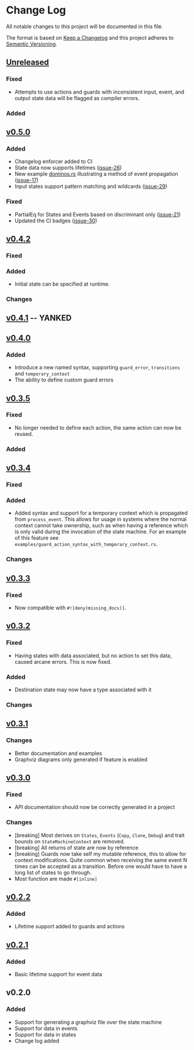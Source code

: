# Change Log

All notable changes to this project will be documented in this file.

The format is based on [Keep a Changelog](http://keepachangelog.com/)
and this project adheres to [Semantic Versioning](http://semver.org/).

## [Unreleased]

### Fixed
* Attempts to use actions and guards with inconsistent input, event, and output state data will be
flagged as compiler errors.

### Added

## [v0.5.0]

### Added

- Changelog enforcer added to CI
- State data now supports lifetimes ([issue-26](https://github.com/korken89/smlang-rs/issues/26))
- New example [dominos.rs](https://github.com/korken89/smlang-rs/blob/master/examples/dominos.rs) illustrating a method of event propagation ([issue-17](https://github.com/korken89/smlang-rs/issues/17))
- Input states support pattern matching and wildcards ([issue-29](https://github.com/korken89/smlang-rs/issues/29))

### Fixed
- PartialEq for States and Events based on discriminant only ([issue-21](https://github.com/korken89/smlang-rs/issues/21))
- Updated the CI badges ([issue-30](https://github.com/korken89/smlang-rs/issues/30))

## [v0.4.2]

### Fixed

### Added

- Initial state can be specified at runtime.

### Changes

## [v0.4.1] -- YANKED

## [v0.4.0]

### Added

- Introduce a new named syntax, supporting `guard_error`, `transitions` and `temporary_context`
- The ability to define custom guard errors

## [v0.3.5]

### Fixed

- No longer needed to define each action, the same action can now be reused.

### Added

## [v0.3.4]

### Fixed

### Added

- Added syntax and support for a temporary context which is propagated from `process_event`. This
  allows for usage in systems where the normal context cannot take ownership, such as when having a
  reference which is only valid during the invocation of the state machine. For an example of this
  feature see `examples/guard_action_syntax_with_temporary_context.rs`.

### Changes

## [v0.3.3]

### Fixed

- Now compatible with `#![deny(missing_docs)]`.

## [v0.3.2]

### Fixed

- Having states with data associated, but no action to set this data, caused arcane errors. This is now fixed.

### Added

- Destination state may now have a type associated with it

### Changes

## [v0.3.1]

### Changes

* Better documentation and examples
* Graphviz diagrams only generated if feature is enabled

## [v0.3.0]

### Fixed

* API documentation should now be correctly generated in a project

### Changes

* [breaking] Most derives on `States`, `Events` (`Copy`, `Clone`, `Debug`) and trait bounds on
`StateMachineContext` are removed.
* [breaking] All returns of state are now by reference
* [breaking] Guards now take self my mutable reference, this to allow for context modifications. Quite common
when receiving the same event N times can be accepted as a transition. Before one would have to have
a long list of states to go through.
* Most function are made `#[inline]`

## [v0.2.2]

### Added

* Lifetime support added to guards and actions

## [v0.2.1]

### Added

* Basic lifetime support for event data

## v0.2.0

### Added

* Support for generating a graphviz file over the state machine
* Support for data in events
* Support for data in states
* Change log added

[Unreleased]: https://github.com/korken89/smlang-rs/compare/v0.5.0...master
[v0.5.0]: https://github.com/korken89/smlang-rs/compare/v0.4.2...v0.5.0
[v0.4.2]: https://github.com/korken89/smlang-rs/compare/v0.4.1...v0.4.2
[v0.4.1]: https://github.com/korken89/smlang-rs/compare/v0.4.0...v0.4.1
[v0.4.0]: https://github.com/korken89/smlang-rs/compare/v0.3.5...v0.4.0
[v0.3.5]: https://github.com/korken89/smlang-rs/compare/v0.3.4...v0.3.5
[v0.3.4]: https://github.com/korken89/smlang-rs/compare/v0.3.3...v0.3.4
[v0.3.3]: https://github.com/korken89/smlang-rs/compare/v0.3.2...v0.3.3
[v0.3.2]: https://github.com/korken89/smlang-rs/compare/v0.3.1...v0.3.2
[v0.3.1]: https://github.com/korken89/smlang-rs/compare/v0.3.0...v0.3.1
[v0.3.0]: https://github.com/korken89/smlang-rs/compare/v0.2.2...v0.3.0
[v0.2.2]: https://github.com/korken89/smlang-rs/compare/v0.2.1...v0.2.2
[v0.2.1]: https://github.com/korken89/smlang-rs/compare/v0.2.0...v0.2.1
